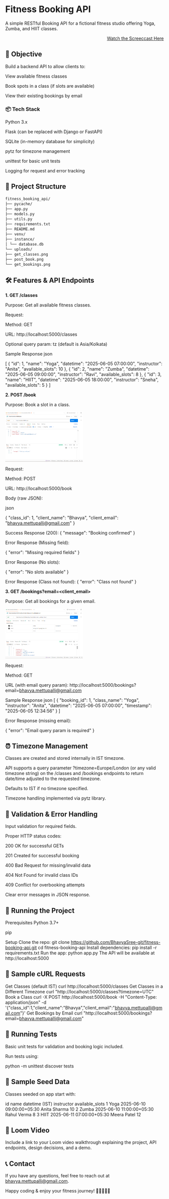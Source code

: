 # Fitness Booking API

A simple RESTful Booking API for a fictional fitness studio offering Yoga, Zumba, and HIIT classes.

<div align="right">

[Watch the Screeccast Here](<https://github.com/BhavyaSree-git/fitness-booking-api/blob/6d5bbf93a7892e918ae9ce4a1f98b2ce0311b4ed/Omnify_Assignment_Demo.mp4>)

</div>

## 🎯 Objective

Build a backend API to allow clients to:

View available fitness classes

Book spots in a class (if slots are available)

View their existing bookings by email

### 📦 Tech Stack

Python 3.x

Flask (can be replaced with Django or FastAPI)

SQLite (in-memory database for simplicity)

pytz for timezone management

unittest for basic unit tests

Logging for request and error tracking

## 📁 Project Structure

    fitness_booking_api/
    ├── pycache/
    ├── app.py
    ├── models.py
    ├── utils.py
    ├── requirements.txt
    ├── README.md
    ├── venv/
    ├── instance/
    │ └── database.db
    └── uploads/
    ├── get_classes.png
    ├── post_book.png
    └── get_bookings.png

## 🛠️ Features & API Endpoints

**1. GET /classes**

Purpose: Get all available fitness classes.
 
Request:

Method: GET

URL: http://localhost:5000/classes

Optional query param: tz (default is Asia/Kolkata)

Sample Response
json

[
{
"id": 1,
"name": "Yoga",
"datetime": "2025-06-05 07:00:00",
"instructor": "Anita",
"available_slots": 10
},
{
"id": 2,
"name": "Zumba",
"datetime": "2025-06-05 09:00:00",
"instructor": "Ravi",
"available_slots": 8
},
{
"id": 3,
"name": "HIIT",
"datetime": "2025-06-05 18:00:00",
"instructor": "Sneha",
"available_slots": 5
}
]

**2. POST /book**

Purpose: Book a slot in a class.

<div style="display:flex;">
    <img src="https://github.com/BhavyaSree-git/fitness-booking-api/blob/f44732945f1e58016e0f173f95a6d095d9569b63/media/uploads/book_post.png" alt="Screenshot" width="49%">
</div>

Request:

Method: POST

URL: http://localhost:5000/book

Body (raw JSON):

json

{
"class_id": 1,
"client_name": "Bhavya",
"client_email": "bhavya.mettupalli@gmail.com"
}

Success Response (200):
{
"message": "Booking confirmed"
}

Error Response (Missing field):

{
"error": "Missing required fields"
}

Error Response (No slots):

{
"error": "No slots available"
}

Error Response (Class not found):
{
"error": "Class not found"
}

**3. GET /bookings?email=<client_email>**

Purpose: Get all bookings for a given email.

<div style="display:flex;">
    <img src="https://github.com/BhavyaSree-git/fitness-booking-api/blob/f44732945f1e58016e0f173f95a6d095d9569b63/media/uploads/bookings_get_api.png" alt="Screenshot" width="49%">
</div>

Request:

Method: GET

URL (with email query param):
http://localhost:5000/bookings?email=bhavya.mettupalli@gmail.com

Sample Response
json
[
{
"booking_id": 1,
"class_name": "Yoga",
"instructor": "Anita",
"datetime": "2025-06-05 07:00:00",
"timestamp": "2025-06-05 12:34:56"
}
]

Error Response (missing email):

{
"error": "Email query param is required"
}

## ⏰ Timezone Management

Classes are created and stored internally in IST timezone.

API supports a query parameter ?timezone=Europe/London (or any valid timezone string) on the /classes and /bookings endpoints to return date/time adjusted to the requested timezone.

Defaults to IST if no timezone specified.

Timezone handling implemented via pytz library.

## 📝 Validation & Error Handling

Input validation for required fields.

Proper HTTP status codes:

200 OK for successful GETs

201 Created for successful booking

400 Bad Request for missing/invalid data

404 Not Found for invalid class IDs

409 Conflict for overbooking attempts

Clear error messages in JSON response.

## 🧪 Running the Project

Prerequisites
Python 3.7+

pip

Setup
Clone the repo:
git clone https://github.com/BhavyaSree-git/fitness-booking-api.git
cd fitness-booking-api
Install dependencies:
pip install -r requirements.txt
Run the app:
python app.py
The API will be available at http://localhost:5000

## 🔧 Sample cURL Requests

Get Classes (default IST)
curl http://localhost:5000/classes
Get Classes in a Different Timezone
curl "http://localhost:5000/classes?timezone=UTC"
Book a Class
curl -X POST http://localhost:5000/book
-H "Content-Type: application/json"
-d '{"class_id":1,"client_name":"Bhavya","client_email":"bhavya.mettupalli@gmail.com"}'
Get Bookings by Email
curl "http://localhost:5000/bookings?email=bhavya.mettupalli@gmail.com"

## 🧪 Running Tests

Basic unit tests for validation and booking logic included.

Run tests using:

python -m unittest discover tests

## 📁 Sample Seed Data

Classes seeded on app start with:

id name datetime (IST) instructor available_slots
1 Yoga 2025-06-10 09:00:00+05:30 Anita Sharma 10
2 Zumba 2025-06-10 11:00:00+05:30 Rahul Verma 8
3 HIIT 2025-06-11 07:00:00+05:30 Meera Patel 12

## 🎥 Loom Video

Include a link to your Loom video walkthrough explaining the project, API endpoints, design decisions, and a demo.

## 📞 Contact

If you have any questions, feel free to reach out at bhavya.mettupalli@gmail.com.

Happy coding & enjoy your fitness journey! 🧘‍♂️🏋️‍♀️💪

